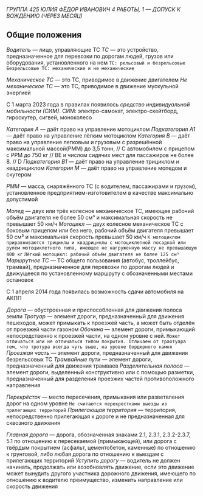 *ГРУППА 425*
*ЮЛИЯ*
*ФЁДОР ИВАНОВИЧ*
*4 РАБОТЫ, 1 — ДОПУСК К ВОЖДЕНИЮ (ЧЕРЕЗ МЕСЯЦ)*

## Общие положения

*Водитель* — лицо, управляющие ТС
*ТС* — это устройство, предназначенное для перевозки по дорогам людей, грузов или оборудования, установленного на нем
`ТС: рельсовый и безрельсовые`
`Безрельсовые ТС: механические и не механические`

*Механическое ТС* — это ТС, приводимое в движение двигателем
*Не механическое ТС* — это ТС, приводимое в движение мускульной энергией

С 1 марта 2023 года в правилах появилось *средство индивидуальной мобильности (СИМ)*.
СИМ: электро-самокат, электро-скейтборд, гироскутер, сигвей, моноколесо

*Категория A* — даёт право на управление мотоциклом
*Подкатегория A1* — даёт право на управление лёгким мотоциклом
*Категория B* — даёт право на управление легковым
    и грузовым с разрешённой максимальной массой(РММ) до 3,5 тонн,    // C
    автомобилем с прицепом с РРМ до 750 кг                            // BE
    и числом сидячих мест для пассажиров не более 8.                  // D
*Подкатегория B1* — даёт право на управление трициклом и квадрициклом
*Категория M* — даёт право на управление мопедом и скутером

*РММ* — масса, снаряжённого ТС (с водителем, пассажирами и грузом), установленное предприятием-изготовителем в качестве максимально допустимой

*Мопед* — двух или трёх колесное механическое ТС, имеющее рабочий объём двигателя не более 50 см³ и максимальная скорость не превышает 50 км/ч
*Мотоцикл* — двух колесное механическое ТС с боковым прицепом или без него, рабочий объём двигателя превышает 50 см³ и максимальная скорость превышает 50 км/ч
`К мотоциклом приравниваются трициклы и квадрициклы с мотоциклетной посадкой или рулем мотоциклетного типа, имеющее не нагруженную массу не превышающую 400 кг`
`Лёгкий мотоцикл: рабочий объём двигателя не более 125 см³`
*Маршрутное ТС* — ТС общего пользования (автобус, троллейбус, трамвай), предназначенное для перевозки по дорогам людей и движущееся по установленному маршруту с обозначенными местами остановок

С 1 апреля 2014 года появилась возможность сдачи автомобиля на АКПП

*Дорога* — обустроенная и приспособленная для движения полоса земли
*Тротуар* — элемент дороги, предназначенный для движения пешеходов, может примыкать к проезжей часть, а может быть отделён от проезжей части газоном
*Обочина* — элемент дороги, примыкающий непосредственно к проезжей части, на одном уровне с ней.
`Может отличаться или не отличаться типом покрытия. Отличаем от траотуара тем, что тротура всегда чуть выше, на уровне бордюрного камня`
*Проезжая часть* — элемент дороги, предназначенный для движения безрельсовых ТС
*Трамвайные пути* — элемент дороги, предназначенный для движения трамваев
*Разделительная полоса* — элемент дороги, выделенный конструктивно или с помощью разметки, предназначенный для разделения проезжих частей противоположного направления

*Перекрёсток* — место пересечения, примыкания или разветвления дорог на одном уровне
`Не считаются перекрестками выезды из прилегающих территорий`
*Прилегающая территория* — территория, непосредственно прилегающая к дороге и не предназначенная для сквозного движения

*Главная дорога* — дорога, обозначенная знаками 2.1, 2.3.1, 2.3.2-2.3.7, 5.1 по отношению
    к пересекаемой (примыкающей), или дорога с твёрдым покрытием (асфальт, цементобетон, каменные)
    по отношению к грунтовой, либо любая дорога по отношению к выездам с прилегающих территорий
*Уступить дорогу* — водитель не должен начинать, продолжать или возобновлять движение,
    если это движение может вынудить другого участника дорожного движения, имеющего по отношению
    к водителю преимущество, изменить направление или скорость движения



